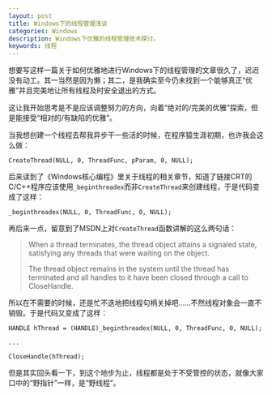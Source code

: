 ```yaml
---
layout: post
title: Windows下的线程管理浅谈
categories: Windows
description: Windows下优雅的线程管理技术探讨。
keywords: 线程
---
```


想要写这样一篇关于如何优雅地进行Windows下的线程管理的文章很久了，迟迟没有动工。其一当然是因为懒；其二，是我确实至今仍未找到一个能够真正“优雅”并且完美地让所有线程及时安全退出的方式。

这让我开始思考是不是应该调整努力的方向，向着“绝对的/完美的优雅”探索，但是能接受“相对的/有缺陷的优雅”。

当我想创建一个线程去帮我异步干一些活的时候，在程序猿生涯初期，也许我会这么做：

```
CreateThread(NULL, 0, ThreadFunc, pParam, 0, NULL);
```

后来读到了《Windows核心编程》里关于线程的相关章节，知道了链接CRT的C/C++程序应该使用`_beginthreadex`而非`CreateThread`来创建线程，于是代码变成了这样：

```
_beginthreadex(NULL, 0, ThreadFunc, 0, NULL);
```

再后来一点，留意到了MSDN上对`CreateThread`函数讲解的这么两句话：

> When a thread terminates, the thread object attains a signaled state, satisfying any threads that were waiting on the object.
> 
> The thread object remains in the system until the thread has terminated and all handles to it have been closed through a call to CloseHandle.

所以在不需要的时候，还是忙不迭地把线程句柄关掉吧……不然线程对象会一直不销毁。于是代码又变成了这样：

```
HANDLE hThread = (HANDLE)_beginthreadex(NULL, 0, ThreadFunc, 0, NULL);

...

CloseHandle(hThread);
```

但是其实回头看一下，到这个地步为止，线程都是处于不受管控的状态，就像大家口中的“野指针”一样，是“野线程”。
